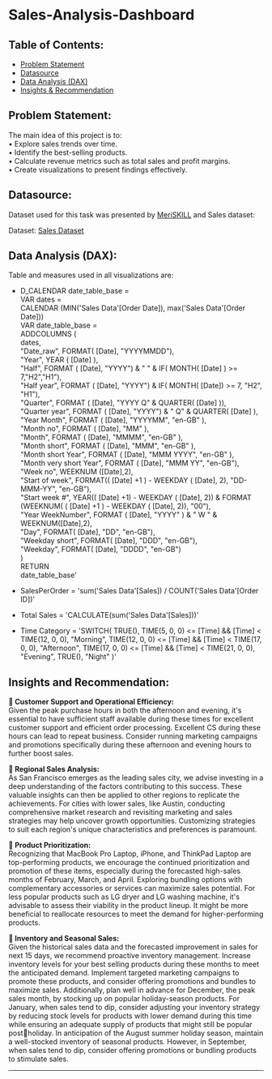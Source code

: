 # Sales-Analysis-Dashboard

## Table of Contents:

- [Problem Statement](https://github.com/DarvinciVincent/Sales_Analysis_Dashboard/blob/main/README.md#problem-statement-)
- [Datasource](https://github.com/DarvinciVincent/Sales_Analysis_Dashboard/blob/main/README.md#datasource-)
- [Data Analysis (DAX)](https://github.com/DarvinciVincent/Sales_Analysis_Dashboard/blob/main/README.md#data-analysis-dax)
- [Insights & Recommendation](https://github.com/DarvinciVincent/Sales_Analysis_Dashboard/blob/main/README.md#insights)

## Problem Statement:

The main idea of this project is to:<br>
• Explore sales trends over time.<br>
• Identify the best-selling products.<br>
• Calculate revenue metrics such as total sales and profit margins.<br>
• Create visualizations to present findings effectively.

## Datasource:

Dataset used for this task was presented by [MeriSKILL](https://www.meriskill.com/) and Sales dataset:

Dataset: [Sales Dataset](https://github.com/DarvinciVincent/Sales_Analysis_Dashboard/blob/main/Sales%20Data.csv)

## Data Analysis (DAX):

Table and measures used in all visualizations are:

- D_CALENDAR date_table_base = <br>
VAR dates = <br>
CALENDAR (MIN('Sales Data'[Order Date]), max('Sales Data'[Order Date]))<br>
VAR date_table_base =<br>
ADDCOLUMNS (<br>
dates,<br>
"Date_raw", FORMAT( [Date], "YYYYMMDD"),<br>
"Year", YEAR ( [Date] ),<br>
"Half", FORMAT ( [Date], "YYYY") & " " & IF( MONTH( [Date] ) >= 7,"H2","H1"),<br>
"Half year", FORMAT ( [Date], "YYYY") & IF( MONTH( [Date]) >= 7, "H2", "H1"), <br>
"Quarter", FORMAT ( [Date], "YYYY Q" & QUARTER( [Date] )),<br>
"Quarter year", FORMAT ( [Date], "YYYY") & " Q" & QUARTER( [Date] ), <br>
"Year Month", FORMAT ( [Date], "YYYYMM", "en-GB" ),<br>
"Month no", FORMAT ( [Date], "MM" ),<br>
"Month", FORMAT ( [Date], "MMMM", "en-GB" ),<br>
"Month short", FORMAT ( [Date], "MMM", "en-GB" ),<br>
"Month short Year", FORMAT ( [Date], "MMM YYYY", "en-GB" ),<br>
"Month very short Year", FORMAT ( [Date], "MMM YY", "en-GB"), <br>
"Week no", WEEKNUM ([Date],2),<br>
"Start of week", FORMAT(( [Date] +1 ) - WEEKDAY ( [Date], 2), "DD-MMM-YY", "en-GB"),<br>
"Start week #", YEAR(( [Date] +1) - WEEKDAY ( [Date], 2)) & FORMAT (WEEKNUM( ( [Date] +1 ) - WEEKDAY ( [Date], 2)), "00"),<br>
"Year WeekNumber", FORMAT ( [Date], "YYYY" ) & " W "  & WEEKNUM([Date],2),<br>
"Day", FORMAT( [Date], "DD", "en-GB"),<br>
"Weekday short", FORMAT( [Date], "DDD", "en-GB"),<br>
"Weekday", FORMAT( [Date], "DDDD", "en-GB") <br>
)<br>
RETURN<br>
date_table_base'

- SalesPerOrder = 'sum('Sales Data'[Sales]) / COUNT('Sales Data'[Order ID])'

- Total Sales = 'CALCULATE(sum('Sales Data'[Sales]))'

- Time Category = 
'SWITCH(
    TRUE(),
    TIME(5, 0, 0) <= [Time] && [Time] < TIME(12, 0, 0), "Morning",
    TIME(12, 0, 0) <= [Time] && [Time] < TIME(17, 0, 0), "Afternoon",
    TIME(17, 0, 0) <= [Time] && [Time] < TIME(21, 0, 0), "Evening",
    TRUE(), "Night"
)'

## Insights and Recommendation:
**📌 Customer Support and Operational Efficiency:**<br>
Given the peak purchase hours in both the afternoon and evening, it's essential to have sufficient staff available during these times for excellent customer support and efficient
order processing. Excellent CS during these hours can lead to repeat business. Consider running marketing campaigns and promotions specifically during these afternoon and
evening hours to further boost sales. 

**📌 Regional Sales Analysis:**<br>
As San Francisco emerges as the leading sales city, we advise investing in a deep understanding of the factors contributing to this success. These valuable insights can then be
applied to other regions to replicate the achievements. For cities with lower sales, like Austin, conducting comprehensive market research and revisiting marketing and sales
strategies may help uncover growth opportunities. Customizing strategies to suit each region's unique characteristics and preferences is paramount. 

**📌 Product Prioritization:**<br>
Recognizing that MacBook Pro Laptop, iPhone, and ThinkPad Laptop are top-performing products, we encourage the continued prioritization and promotion of these items,
especially during the forecasted high-sales months of February, March, and April. Exploring bundling options with complementary accessories or services can maximize sales
potential. For less popular products such as LG dryer and LG washing machine, it's advisable to assess their viability in the product lineup. It might be more beneficial to reallocate
resources to meet the demand for higher-performing products. 

**📌 Inventory and Seasonal Sales:**<br>
Given the historical sales data and the forecasted improvement in sales for next 15 days, we recommend proactive inventory management. Increase inventory levels for your best selling
products during these months to meet the anticipated demand. Implement targeted marketing campaigns to promote these products, and consider offering promotions and bundles to
maximize sales. Additionally, plan well in advance for December, the peak sales month, by stocking up on popular holiday-season products. For January, when sales tend to dip, consider
adjusting your inventory strategy by reducing stock levels for products with lower demand during this time while ensuring an adequate supply of products that might still be popular postholiday. In anticipation of the August summer holiday season, maintain a well-stocked inventory of seasonal products. However, in September, when sales tend to dip, consider offering
promotions or bundling products to stimulate sales.

---

